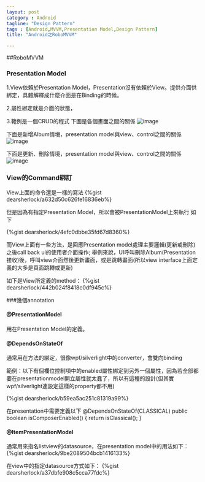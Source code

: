 ```yaml
---
layout: post
category : Android 
tagline: "Design Pattern"
tags : [Android,MVVM,Presentation Model,Design Pattern]
title: "Android之RoboMVVM"

---
```


##RoboMVVM  

### Presentation Model  

1.View依賴於Presentation Model，Presentation沒有依賴於View。提供介面供綁定，具體解釋成什麼介面是在Binding的時候。

2.屬性綁定就是介面的狀態，

3.範例是一個CRUD的程式
下圖是各個畫面之間的關係
![image](https://farm9.staticflickr.com/8588/15268228253_9a9d02f1a5_o.png)

下面是新增Album情境，presentation model與view、control之間的關係
![image](https://farm8.staticflickr.com/7516/15894025321_c4ae69a9b6_o.png)

下面是更新、刪除情境，presentation model與view、control之間的關係
![image](https://farm8.staticflickr.com/7580/15708870340_1cd69f0c1c_o.png)

### View的Command綁訂
View上面的命令還是一樣的寫法
{%gist dearsherlock/a632d50c626fe16836eb%}

但是因為有指定Presentation Model，所以會被PresentationModel上來執行
如下

{%gist dearsherlock/4efc0dbbe35fd67d8360%}

而View上面有一些方法，是回應Presentation model處理主要邏輯(更新或刪除)
之後call back ui的使用者介面操作; 舉例來說，UI呼叫刪除Album(Presentation接收)後，呼叫view介面然後更新畫面，或是跳轉畫面(所以view interface上面定義的大多是頁面跳轉或更新)

如下是View所定義的method：
{%gist dearsherlock/442b024f8418c0df945c%}

###幾個annotation

#### @PresentationModel
用在Presentation Model的定義。

#### @DependsOnStateOf

通常用在方法的綁定，很像wpf/silverlight中的converter，會雙向binding

範例：以下有個欄位控制項中的enabled屬性綁定到另外一個屬性，因為若全部都要在presentationmodel開立屬性就太蠢了，所以有這種的設計(但其實wpf/silverlight連設定這樣的property都不用)

{%gist dearsherlock/b59ea5ac251c81319a99%}

在presentation中需要定義以下
@DependsOnStateOf(CLASSICAL)
    public boolean isComposerEnabled() {
        return isClassical();
    }
    
    
#### @ItemPresentationModel
通常用來指名listview的datasource，在presentation model中的用法如下：
{%gist dearsherlock/9be2089504bcb1416133%}

在view中的指定datasource方式如下：
{%gist dearsherlock/a37dbfe908c5cca77fdc%}
